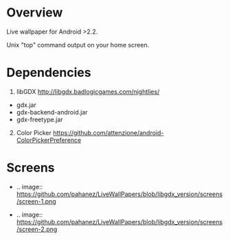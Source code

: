 Overview
=====================

Live wallpaper for Android >2.2.

Unix "top" command output on your home screen.

Dependencies
=====================

1. libGDX http://libgdx.badlogicgames.com/nightlies/
- gdx.jar
- gdx-backend-android.jar
- gdx-freetype.jar

2. Color Picker https://github.com/attenzione/android-ColorPickerPreference

Screens
=====================

* .. image:: https://github.com/pahanez/LiveWallPapers/blob/libgdx_version/screens/screen-1.png

* .. image:: https://github.com/pahanez/LiveWallPapers/blob/libgdx_version/screens/screen-2.png